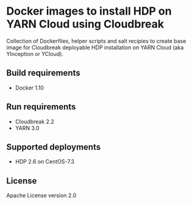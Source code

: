 # Docker images to install HDP on YARN Cloud using Cloudbreak
Collection of Dockerfiles, helper scripts and salt recipies to create base image for Cloudbreak deployable HDP installation
on YARN Cloud (aka YInception or YCloud).

## Build requirements
 * Docker 1.10

## Run requirements
 * Cloudbreak 2.2
 * YARN 3.0

## Supported deployments
 * HDP 2.6 on CentOS-7.3

## License
Apache License version 2.0
